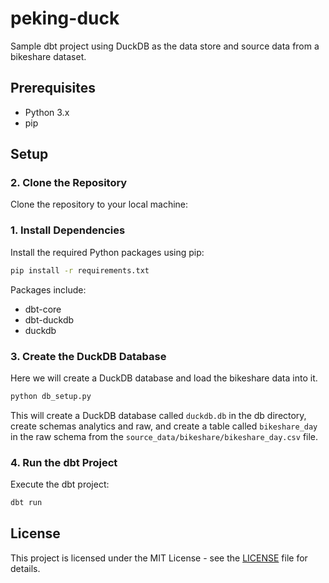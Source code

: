 # peking-duck

Sample dbt project using DuckDB as the data store and source data from a bikeshare dataset.

## Prerequisites

- Python 3.x
- pip

## Setup

### 2. Clone the Repository

Clone the repository to your local machine:

### 1. Install Dependencies

Install the required Python packages using pip:

```sh
pip install -r requirements.txt
```

Packages include:

- dbt-core
- dbt-duckdb
- duckdb

### 3. Create the DuckDB Database
Here we will create a DuckDB database and load the bikeshare data into it.

```sh
python db_setup.py
```

This will create a DuckDB database called `duckdb.db` in the db directory, 
create schemas analytics and raw, 
and create a table called `bikeshare_day` in the raw schema from the `source_data/bikeshare/bikeshare_day.csv` file. 


### 4. Run the dbt Project
Execute the dbt project:

```sh
dbt run
```

## License
This project is licensed under the MIT License - see the [LICENSE](LICENSE) file for details.
```